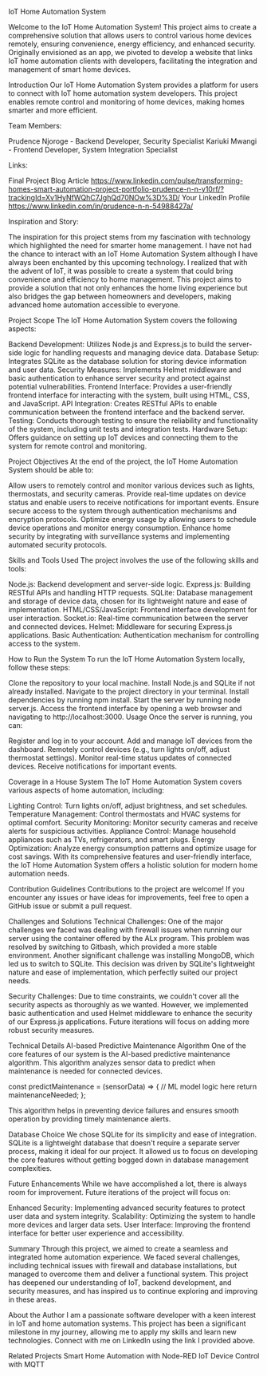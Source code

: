 IoT Home Automation System

Welcome to the IoT Home Automation System! This project aims to create a comprehensive solution that allows users to control various home devices remotely, ensuring convenience, energy efficiency, and enhanced security. Originally envisioned as an app, we pivoted to develop a website that links IoT home automation clients with developers, facilitating the integration and management of smart home devices.

Introduction
Our IoT Home Automation System provides a platform for users to connect with IoT home automation system developers. This project enables remote control and monitoring of home devices, making homes smarter and more efficient.

Team Members:

Prudence Njoroge - Backend Developer, Security Specialist
Kariuki Mwangi - Frontend Developer, System Integration Specialist

Links:

Final Project Blog Article <https://www.linkedin.com/pulse/transforming-homes-smart-automation-project-portfolio-prudence-n-n-y10rf/?trackingId=Xv1HyNfWQhC7JghQd70NOw%3D%3D/>
Your LinkedIn Profile <https://www.linkedin.com/in/prudence-n-n-54988427a/>

Inspiration and Story:

The inspiration for this project stems from my fascination with technology which highlighted the need for smarter home management. I have not had the chance to interact with an IoT Home Automation System although I have always been enchanted by this upcoming technology. I realized that with the advent of IoT, it was possible to create a system that could bring convenience and efficiency to home management. This project aims to provide a solution that not only enhances the home living experience but also bridges the gap between homeowners and developers, making advanced home automation accessible to everyone.

Project Scope
The IoT Home Automation System covers the following aspects:

Backend Development: Utilizes Node.js and Express.js to build the server-side logic for handling requests and managing device data.
Database Setup: Integrates SQLite as the database solution for storing device information and user data.
Security Measures: Implements Helmet middleware and basic authentication to enhance server security and protect against potential vulnerabilities.
Frontend Interface: Provides a user-friendly frontend interface for interacting with the system, built using HTML, CSS, and JavaScript.
API Integration: Creates RESTful APIs to enable communication between the frontend interface and the backend server.
Testing: Conducts thorough testing to ensure the reliability and functionality of the system, including unit tests and integration tests.
Hardware Setup: Offers guidance on setting up IoT devices and connecting them to the system for remote control and monitoring.

Project Objectives
At the end of the project, the IoT Home Automation System should be able to:

Allow users to remotely control and monitor various devices such as lights, thermostats, and security cameras.
Provide real-time updates on device status and enable users to receive notifications for important events.
Ensure secure access to the system through authentication mechanisms and encryption protocols.
Optimize energy usage by allowing users to schedule device operations and monitor energy consumption.
Enhance home security by integrating with surveillance systems and implementing automated security protocols.

Skills and Tools Used
The project involves the use of the following skills and tools:

Node.js: Backend development and server-side logic.
Express.js: Building RESTful APIs and handling HTTP requests.
SQLite: Database management and storage of device data, chosen for its lightweight nature and ease of implementation.
HTML/CSS/JavaScript: Frontend interface development for user interaction.
Socket.io: Real-time communication between the server and connected devices.
Helmet: Middleware for securing Express.js applications.
Basic Authentication: Authentication mechanism for controlling access to the system.

How to Run the System
To run the IoT Home Automation System locally, follow these steps:

Clone the repository to your local machine.
Install Node.js and SQLite if not already installed.
Navigate to the project directory in your terminal.
Install dependencies by running npm install.
Start the server by running node server.js.
Access the frontend interface by opening a web browser and navigating to http://localhost:3000.
Usage
Once the server is running, you can:

Register and log in to your account.
Add and manage IoT devices from the dashboard.
Remotely control devices (e.g., turn lights on/off, adjust thermostat settings).
Monitor real-time status updates of connected devices.
Receive notifications for important events.

Coverage in a House System
The IoT Home Automation System covers various aspects of home automation, including:

Lighting Control: Turn lights on/off, adjust brightness, and set schedules.
Temperature Management: Control thermostats and HVAC systems for optimal comfort.
Security Monitoring: Monitor security cameras and receive alerts for suspicious activities.
Appliance Control: Manage household appliances such as TVs, refrigerators, and smart plugs.
Energy Optimization: Analyze energy consumption patterns and optimize usage for cost savings.
With its comprehensive features and user-friendly interface, the IoT Home Automation System offers a holistic solution for modern home automation needs.

Contribution Guidelines
Contributions to the project are welcome! If you encounter any issues or have ideas for improvements, feel free to open a GitHub issue or submit a pull request.

Challenges and Solutions
Technical Challenges:
One of the major challenges we faced was dealing with firewall issues when running our server using the container offered by the ALx program. This problem was resolved by switching to Gitbash, which provided a more stable environment. Another significant challenge was installing MongoDB, which led us to switch to SQLite. This decision was driven by SQLite's lightweight nature and ease of implementation, which perfectly suited our project needs.

Security Challenges:
Due to time constraints, we couldn't cover all the security aspects as thoroughly as we wanted. However, we implemented basic authentication and used Helmet middleware to enhance the security of our Express.js applications. Future iterations will focus on adding more robust security measures.

Technical Details
AI-based Predictive Maintenance Algorithm
One of the core features of our system is the AI-based predictive maintenance algorithm. This algorithm analyzes sensor data to predict when maintenance is needed for connected devices.

const predictMaintenance = (sensorData) => {
  // ML model logic here
  return maintenanceNeeded;
};

This algorithm helps in preventing device failures and ensures smooth operation by providing timely maintenance alerts.

Database Choice
We chose SQLite for its simplicity and ease of integration. SQLite is a lightweight database that doesn't require a separate server process, making it ideal for our project. It allowed us to focus on developing the core features without getting bogged down in database management complexities.

Future Enhancements
While we have accomplished a lot, there is always room for improvement. Future iterations of the project will focus on:

Enhanced Security: Implementing advanced security features to protect user data and system integrity.
Scalability: Optimizing the system to handle more devices and larger data sets.
User Interface: Improving the frontend interface for better user experience and accessibility.

Summary
Through this project, we aimed to create a seamless and integrated home automation experience. We faced several challenges, including technical issues with firewall and database installations, but managed to overcome them and deliver a functional system. This project has deepened our understanding of IoT, backend development, and security measures, and has inspired us to continue exploring and improving in these areas.

About the Author
I am a passionate software developer with a keen interest in IoT and home automation systems. This project has been a significant milestone in my journey, allowing me to apply my skills and learn new technologies. Connect with me on LinkedIn using the link I provided above.

Related Projects
Smart Home Automation with Node-RED
IoT Device Control with MQTT

